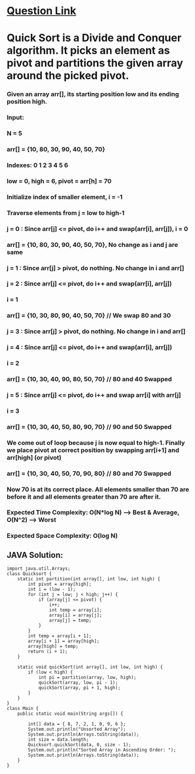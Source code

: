# [Question Link](https://practice.geeksforgeeks.org/problems/quick-sort/1)

# Quick Sort is a Divide and Conquer algorithm. It picks an element as pivot and partitions the given array around the picked pivot.

### Given an array arr[], its starting position low and its ending position high.

### Input:
### N = 5
### arr[] = {10, 80, 30, 90, 40, 50, 70}
### Indexes:  0   1   2   3   4   5   6 
### low = 0, high =  6, pivot = arr[h] = 70
### Initialize index of smaller element, i = -1

### Traverse elements from j = low to high-1
### j = 0 : Since arr[j] <= pivot, do i++ and swap(arr[i], arr[j]), i = 0 
### arr[] = {10, 80, 30, 90, 40, 50, 70}, No change as i and j are same

### j = 1 : Since arr[j] > pivot, do nothing. No change in i and arr[]

### j = 2 : Since arr[j] <= pivot, do i++ and swap(arr[i], arr[j])
### i = 1
### arr[] = {10, 30, 80, 90, 40, 50, 70} // We swap 80 and 30 

### j = 3 : Since arr[j] > pivot, do nothing. No change in i and arr[]

### j = 4 : Since arr[j] <= pivot, do i++ and swap(arr[i], arr[j])
### i = 2
### arr[] = {10, 30, 40, 90, 80, 50, 70} // 80 and 40 Swapped
### j = 5 : Since arr[j] <= pivot, do i++ and swap arr[i] with arr[j] 
### i = 3 
### arr[] = {10, 30, 40, 50, 80, 90, 70} // 90 and 50 Swapped 

### We come out of loop because j is now equal to high-1. Finally we place pivot at correct position by swapping arr[i+1] and arr[high] (or pivot) 
### arr[] = {10, 30, 40, 50, 70, 90, 80} // 80 and 70 Swapped 

### Now 70 is at its correct place. All elements smaller than 70 are before it and all elements greater than 70 are after it.

### Expected Time Complexity: O(N*log N) --> Best & Average, O(N^2) --> Worst
### Expected Space Complexity: O(log N)


## JAVA Solution: 

```
import java.util.Arrays;
class Quicksort {
    static int partition(int array[], int low, int high) {
        int pivot = array[high];
        int i = (low - 1);
        for (int j = low; j < high; j++) {
            if (array[j] <= pivot) {
                i++;
                int temp = array[i];
                array[i] = array[j];
                array[j] = temp;
            }
        }
        int temp = array[i + 1];
        array[i + 1] = array[high];
        array[high] = temp;
        return (i + 1);
    }

    static void quickSort(int array[], int low, int high) {
        if (low < high) {
            int pi = partition(array, low, high);
            quickSort(array, low, pi - 1);
            quickSort(array, pi + 1, high);
        }
    }
}
class Main {
    public static void main(String args[]) {

        int[] data = { 8, 7, 2, 1, 0, 9, 6 };
        System.out.println("Unsorted Array");
        System.out.println(Arrays.toString(data));
        int size = data.length;
        Quicksort.quickSort(data, 0, size - 1);
        System.out.println("Sorted Array in Ascending Order: ");
        System.out.println(Arrays.toString(data));
    }
}

```